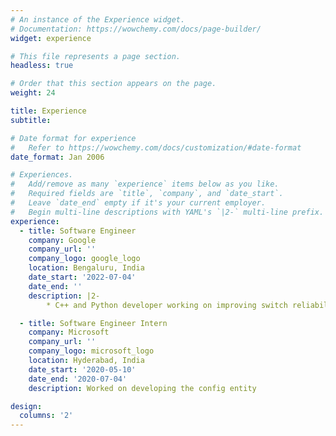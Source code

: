 ```yaml
---
# An instance of the Experience widget.
# Documentation: https://wowchemy.com/docs/page-builder/
widget: experience

# This file represents a page section.
headless: true

# Order that this section appears on the page.
weight: 24

title: Experience
subtitle:

# Date format for experience
#   Refer to https://wowchemy.com/docs/customization/#date-format
date_format: Jan 2006

# Experiences.
#   Add/remove as many `experience` items below as you like.
#   Required fields are `title`, `company`, and `date_start`.
#   Leave `date_end` empty if it's your current employer.
#   Begin multi-line descriptions with YAML's `|2-` multi-line prefix.
experience:
  - title: Software Engineer
    company: Google 
    company_url: ''
    company_logo: google_logo
    location: Bengaluru, India
    date_start: '2022-07-04'
    date_end: ''
    description: |2-
        * C++ and Python developer working on improving switch reliability as part of the Networking team.

  - title: Software Engineer Intern
    company: Microsoft
    company_url: ''
    company_logo: microsoft_logo
    location: Hyderabad, India
    date_start: '2020-05-10'
    date_end: '2020-07-04'
    description: Worked on developing the config entity

design:
  columns: '2'
---
```


